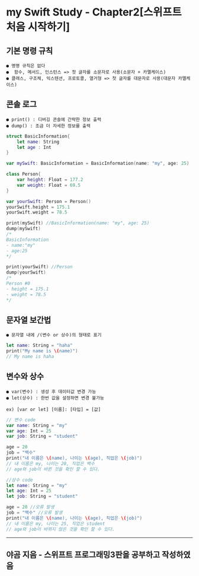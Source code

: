 # my Swift Study - Chapter2[스위프트 처음 시작하기]

## 기본 명령 규칙
    ● 명명 규칙은 없다
    ●  함수, 메서드, 인스턴스 => 첫 글자를 소문자로 사용(소문자 + 카멜케이스)
    ● 클래스, 구조체, 익스텐션, 프로토콜, 열거형 => 첫 글자를 대문자로 사용(대문자 카멜케이스)
 ## 콘솔 로그
    ● print() : 디버깅 콘솔에 간략한 정보 출력
    ● dump() : 조금 더 자세한 정보를 출력
   
```Swift
struct BasicInformation{
    let name: String
    let age : Int
}

var mySwift: BasicInformation = BasicInformation(name: "my", age: 25)

class Person{
    var height: Float = 177.2
    var weight: Float = 69.5
}

var yourSwift: Person = Person()
yourSwift.height = 175.1
yourSwift.weight = 78.5

print(mySwift) //BasicInformation(name: "my", age: 25)
dump(mySwift)
/*
BasicInformation
- name:"my"
- age:25
*/

print(yourSwift) //Person
dump(yourSwift)
/*
Person #0
- height = 175.1
- weight = 78.5
*/
```
## 문자열 보간법
    ● 문자열 내에 /(변수 or 상수)의 형태로 표기
```Swift
let name: String = "haha"
print("My name is \(name)")
// My name is haha
```

## 변수와 상수
    ● var(변수) : 생성 후 데이터값 변경 가능
    ● let(상수) : 한번 값을 설정하면 변경 불가능
    
    ex) [var or let] [이름]: [타입] = [값]

```Swift
// 변수 code
var name: String = "my"
var age: Int = 25
var job: String = "student"

age = 20
job = "백수"
print("내 이름은 \(name), 나이는 \(age), 직업은 \(job)")
// 내 이름은 my, 나이는 20, 직업은 백수
// age와 job이 바뀐 것을 확인 할 수 있다.
```
```Swift
//상수 code
let name: String = "my"
let age: Int = 25
let job: String = "student"

age = 20 //오류 발생
job = "백수" //오류 발생
print("내 이름은 \(name), 나이는 \(age), 직업은 \(job)")
// 내 이름은 my, 나이는 25, 직업은 student
// age와 job이 바뀌지 않은 것을 확인 할 수 있다.
```

---
야곰 지음 - 스위프트 프로그래밍3판을 공부하고 작성하였음
---
